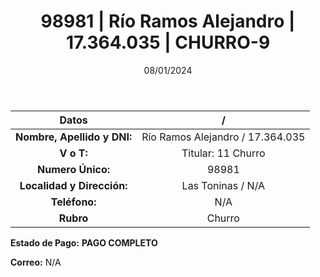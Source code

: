 ﻿---
title: 98981 | Río Ramos Alejandro | 17.364.035 | CHURRO-9
date: 08/01/2024
draft: false
tags: ['titular', 'las toninas', 'churro']
---

|          **Datos**          |  /  |
|:---------------------------:|:---:|
| **Nombre, Apellido y DNI:** | Río Ramos Alejandro / 17.364.035 |
|          **V o T:**         | Titular: 11 Churro |
|      **Numero Único:**      | 98981 |
|  **Localidad y Dirección:** | Las Toninas / N/A |
|        **Teléfono:**        | N/A |
|          **Rubro**          | Churro |

**Estado de Pago:** **PAGO COMPLETO**

**Correo:** N/A
